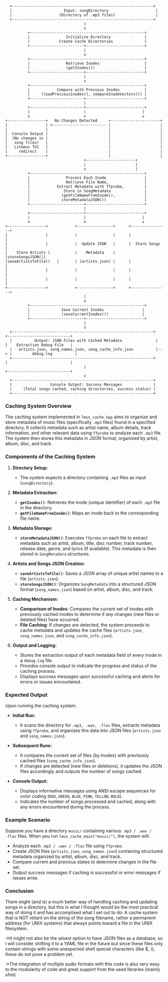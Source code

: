 ```plaintext
  +---------------------------------------------------------------+
  |                       Input: songDirectory                     |
  |                     (Directory of .mp3 files)                  |
  +---------------------------------------------------------------+
                                   |
                                   v
          +---------------------------------------------------+
          |                Initialize Directory               |
          |             Create Cache Directories              |
          +------------------------+--------------------------+
                                   |
                                   v
          +---------------------------------------------------+
          |                Retrieve Inodes                    |
          |                (getInodes())                      |
          +------------------------+--------------------------+
                                   |
                                   v
          +---------------------------------------------------+
          |            Compare with Previous Inodes           |
          |     (loadPreviousInodes(), compareInodeVectors()) |
          +------------------------+--------------------------+
                                   |
          +------------------------+--------------------------+
          |                        |                         |
          v                        v                         v
+-----------------+   No Changes Detected     +----------------------+
|                 | <------------------------ |                      |
|                 |                           |                      |
|  Console Output |                           |                      |
|  (No changes in |                           |                      |
|   song files)   |                           |                      |
|   Litemus TUI   |                           |                      |
|     redirect    |                           |                      |
+-----------------+                           |                      |
                                   +----------------------+
                                   |                      |
                                   v                      |
          +---------------------------------------------------+
          |                Process Each Inode                 |
          |                Retrieve File Name,                |
          |            Extract Metadata with ffprobe,         |
          |               Store in SongMetadata               |
          |              (getFileNameFromInode(),             |
          |              storeMetadataJSON())                 |
          +------------------------+--------------------------+
                                   |
          +------------------------+--------------------------+
          |                        |                         |
          v                        v                         v
+-----------------+            +----------------+      +----------------+
|                 |            |                |      |                |
|                 |            |  Update JSON   |      |  Store Songs   |
|    Store Artists |           |    Metadata    |      |storeSongsJSON()|
|saveArtistsToFile()   |       | (artists.json) |      |                |
|                 |            |                |      |                |
|                 |            |                |      |                |
+-----------------+            +----------------+      +----------------+
                                   |
                                   v
          +---------------------------------------------------+
          |              Save Current Inodes                 |
          |              (saveCurrentInodes())               |
          +------------------------+--------------------------+
                                   |
                                   v
  +---------------------------------------------------------------+      +----------------------------+
  |          Output: JSON Files with Cached Metadata               |     |    Extraction Debug File   |
  |   artists.json, song_names.json, song_cache_info.json          |-- > |         debug.log          |
  +---------------------------------------------------------------+      |                            |
                                   |                                     +----------------------------+
                                   v
  +---------------------------------------------------------------+
  |                 Console Output: Success Messages              |
  |     (Total songs cached, caching directories, success status) |
  +---------------------------------------------------------------+
```
### Caching System Overview

The caching system implemented in `lmus_cache.hpp` aims to organize and store metadata of music files (specifically `.mp3` files) found in a specified directory. It collects metadata such as artist name, album details, track information, and other relevant data using `ffprobe` to analyze each `.mp3` file. The system then stores this metadata in JSON format, organized by artist, album, disc, and track.

### Components of the Caching System

1. **Directory Setup:**
   - The system expects a directory containing `.mp3` files as input (`songDirectory`).

2. **Metadata Extraction:**
   - **`getInodes()`**: Retrieves the inode (unique identifier) of each `.mp3` file in the directory.
   - **`getFileNameFromInode()`**: Maps an inode back to the corresponding file name.

3. **Metadata Storage:**
   - **`storeMetadataJSON()`**: Executes `ffprobe` on each file to extract metadata such as artist, album, title, disc number, track number, release date, genre, and lyrics (if available). This metadata is then stored in `SongMetadata` structures.

4. **Artists and Songs JSON Creation:**
   - **`saveArtistsToFile()`**: Saves a JSON array of unique artist names to a file (`artists.json`).
   - **`storeSongsJSON()`**: Organizes `SongMetadata` into a structured JSON format (`song_names.json`) based on artist, album, disc, and track.

5. **Caching Mechanism:**
   - **Comparison of Inodes**: Compares the current set of inodes with previously cached inodes to determine if any changes (new files or deleted files) have occurred.
   - **File Caching**: If changes are detected, the system proceeds to cache metadata and updates the cache files (`artists.json`, `song_names.json`, and `song_cache_info.json`).

6. **Output and Logging:**
   - Stores the extraction output of each metadata field of every inode in a `debug.log` file.
   - Provides console output to indicate the progress and status of the caching process.
   - Displays success messages upon successful caching and alerts for errors or issues encountered.

### Expected Output

Upon running the caching system:

- **Initial Run:**
  - It scans the directory for `.mp3, .wav, .flac` files, extracts metadata using `ffprobe`, and organizes this data into JSON files (`artists.json` and `song_names.json`).

- **Subsequent Runs:**
  - It compares the current set of files (by inodes) with previously cached files (`song_cache_info.json`).
  - If changes are detected (new files or deletions), it updates the JSON files accordingly and outputs the number of songs cached.

- **Console Output:**
  - Displays informative messages using ANSI escape sequences for color coding (`RED`, `GREEN`, `BLUE`, `PINK`, `YELLOW`, `BOLD`).
  - Indicates the number of songs processed and cached, along with any errors encountered during the process.

### Example Scenario

Suppose you have a directory `music/` containing various `.mp3 / .wav / .flac` files. When you run `lmus_cache_main("music/")`, the system will:

- Analyze each `.mp3 / .wav / .flac` file using `ffprobe`.
- Create JSON files (`artists.json`, `song_names.json`) containing structured metadata organized by artist, album, disc, and track.
- Compare current and previous states to determine changes in the file set.
- Output success messages if caching is successful or error messages if issues arise.

### Conclusion

There might (and is) a much better way of handling caching and updating songs in a directory, but this is what I thought would be the most practical way of doing it and has accomplised what I set out to do: A cache system that is NOT reliant on the string of the song filename, rather a permanent address (for UNIX systems) that always points toward a file in the UNIX filesystem.

->It might not also be the wisest option to have JSON files as a database, so I will consider shifting it to a YAML file in the future but since these files only contain strings with some unexpected shell special characters (like $, /), these do not pose a problem yet.

->The integration of multiple audio formats with this code is also very easy to the modularity of code and great support from the used libraries (mainly sfml)
